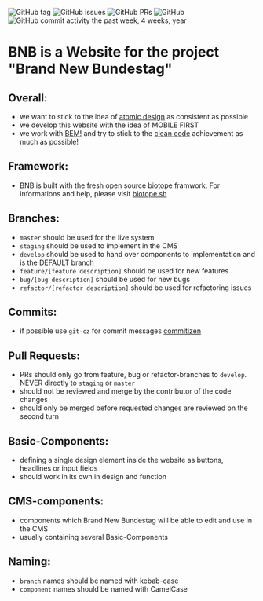 ![GitHub tag](https://img.shields.io/github/tag/karlbaumhauer/BNB.svg) ![GitHub issues](https://img.shields.io/github/issues-raw/karlbaumhauer/BNB.svg) ![GitHub PRs](https://img.shields.io/github/issues-pr-raw/karlbaumhauer/BNB.svg)
![GitHub](https://img.shields.io/github/license/karlbaumhauer/BNB.svg)
![GitHub commit activity the past week, 4 weeks, year](https://img.shields.io/github/commit-activity/y/karlbaumhauer/BNB.svg)

# BNB is a Website for the project "Brand New Bundestag"

## Overall:

-   we want to stick to the idea of [atomic design](https://bradfrost.com/blog/post/atomic-web-design/) as consistent as possible
-   we develop this website with the idea of MOBILE FIRST
-   we work with [BEM!](http://getbem.com/introduction/) and try to stick to the [clean code](https://clean-code-developer.com) achievement as much as possible!

## Framework:

-   BNB is built with the fresh open source biotope framwork. For informations and help, please visit [biotope.sh](www.biotope.sh)

## Branches:

-   `master` should be used for the live system
-   `staging` should be used to implement in the CMS
-   `develop` should be used to hand over components to implementation and is the DEFAULT branch
-   `feature/[feature description]` should be used for new features
-   `bug/[bug description]` should be used for new bugs
-   `refactor/[refactor description]` should be used for refactoring issues

## Commits:

-   if possible use `git-cz` for commit messages [commitizen](https://marketplace.visualstudio.com/items?itemName=KnisterPeter.vscode-commitizen)

## Pull Requests:

-   PRs should only go from feature, bug or refactor-branches to `develop`. NEVER directly to `staging` or `master`
-   should not be reviewed and merge by the contributor of the code changes
-   should only be merged before requested changes are reviewed on the second turn

## Basic-Components:

-   defining a single design element inside the website as buttons, headlines or input fields
-   should work in its own in design and function

## CMS-components:

-   components which Brand New Bundestag will be able to edit and use in the CMS
-   usually containing several Basic-Components

## Naming:

-   `branch` names should be named with kebab-case
-   `component` names should be named with CamelCase
